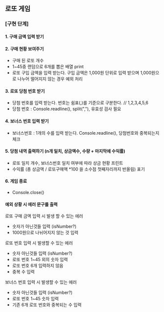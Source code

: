 ## 로또 게임

### [구현 단계]

#### 1. 구매 금액 입력 받기

#### 2. 구매 현황 보여주기

- 구매 된 로또 개수
- 1~45중 랜덤으로 6개를 뽑은 배열 print
- 로또 구입 금액을 입력 받는다. 구입 금액은 1,000원 단위로 입력 받으며 1,000원으로 나누어 떨어지지 않는 경우 예외 처리

#### 3. 로또 당첨 번호 받기

- 당첨 번호를 입력 받는다. 번호는 쉼표(,)를 기준으로 구분한다. // 1,2,3,4,5,6
- 당첨 번호 : Console.readline(), split(","), 유효성 검사 필요

#### 4. 보너스 번호 입력 받기

- 보너스번호 : 1개의 수를 입력 받는다. Console.readline(), 당첨번호와 중복되는지 체크

#### 5. 당첨 내역 출력하기 (n개 일치, 상금액수, 수량 + 마지막에 수익률)

- 로또 일치 개수, 보너스번호 일치 여부에 따라 상금 현황 프린트
- 수익률 (총 상금액 / 로또구매액 \*100 을 소수점 첫째자리까지 반올림) 표기

#### 6. 게임 종료

- Console.close()

#### 예외 상황 시 에러 문구를 출력

로또 구매 금액 입력 시 발생 할 수 있는 에러

- 숫자가 아닌것들 입력 (isNumber?)
- 1000원으로 나뉘어지지 않는 것 입력

로또 번호 입력 시 발생할 수 있는 에러

- 숫자 아닌것들 입력 (isNumber?)
- 로또 번호 1~45 외의 숫자 입력
- 로또 번호 6개 입력하지 않음
- 중복 수 입력

보너스 번호 입력 시 발생할 수 있는 에러

- 숫자 아닌것들 입력 (isNumber?)
- 로또 번호 1~45 숫자 입력
- 기존 6개 로또 번호와 중복되는 수 입력
